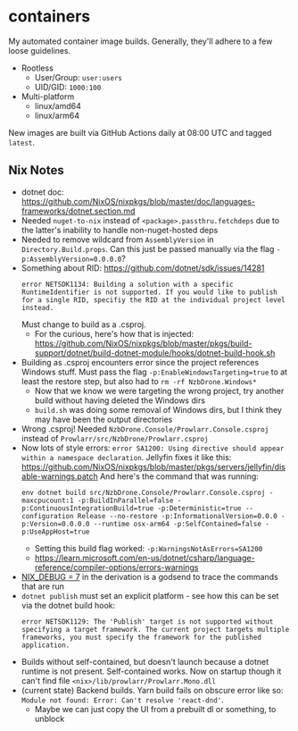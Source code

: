# containers

My automated container image builds. Generally, they'll adhere to a few loose
guidelines.

- Rootless
  - User/Group: `user:users`
  - UID/GID: `1000:100`
- Multi-platform
  - linux/amd64
  - linux/arm64

New images are built via GitHub Actions daily at 08:00 UTC and tagged `latest`.

## Nix Notes

- dotnet doc: https://github.com/NixOS/nixpkgs/blob/master/doc/languages-frameworks/dotnet.section.md
- Needed `nuget-to-nix` instead of `<package>.passthru.fetchdeps` due to the
  latter's inability to handle non-nuget-hosted deps
- Needed to remove wildcard from `AssemblyVersion` in `Directory.Build.props`.
  Can this just be passed manually via the flag `-p:AssemblyVersion=0.0.0.0`?
- Something about RID: https://github.com/dotnet/sdk/issues/14281
  ```
  error NETSDK1134: Building a solution with a specific RuntimeIdentifier is not supported. If you would like to publish for a single RID, specifiy the RID at the individual project level instead.
  ```
  Must change to build as a .csproj.
  - For the curious, here's how that is injected:
    https://github.com/NixOS/nixpkgs/blob/master/pkgs/build-support/dotnet/build-dotnet-module/hooks/dotnet-build-hook.sh
- Building as .csproj encounters error since the project references Windows
  stuff. Must pass the flag `-p:EnableWindowsTargeting=true` to at least the
  restore step, but also had to `rm -rf NzbDrone.Windows*`
  - Now that we know we were targeting the wrong project, try another build
    without having deleted the Windows dirs
  - `build.sh` was doing some removal of Windows dirs, but I think they may
    have been the output directories
- Wrong .csproj! Needed `NzbDrone.Console/Prowlarr.Console.csproj` instead of
  `Prowlarr/src/NzbDrone/Prowlarr.csproj`
- Now lots of style errors:
  `error SA1200: Using directive should appear within a namespace declaration`.
  Jellyfin fixes it like this:
  https://github.com/NixOS/nixpkgs/blob/master/pkgs/servers/jellyfin/disable-warnings.patch
  And here's the command that was running:
  ```
  env dotnet build src/NzbDrone.Console/Prowlarr.Console.csproj -maxcpucount:1 -p:BuildInParallel=false -p:ContinuousIntegrationBuild=true -p:Deterministic=true --configuration Release --no-restore -p:InformationalVersion=0.0.0 -p:Version=0.0.0.0 --runtime osx-arm64 -p:SelfContained=false -p:UseAppHost=true
  ```
  - Setting this build flag worked: `-p:WarningsNotAsErrors=SA1200`
  - https://learn.microsoft.com/en-us/dotnet/csharp/language-reference/compiler-options/errors-warnings
- [NIX_DEBUG = 7](https://www.reddit.com/r/NixOS/comments/14stdgy/how_to_make_nix_build_display_all_commands/)
  in the derivation is a godsend to trace the commands that are run
- `dotnet publish` must set an explicit platform - see how this can be set via
  the dotnet build hook:
  ```
  error NETSDK1129: The 'Publish' target is not supported without specifying a target framework. The current project targets multiple frameworks, you must specify the framework for the published application.
  ```
- Builds without self-contained, but doesn't launch because a dotnet runtime is
  not present. Self-contained works. Now on startup though it can't find file
  `<nix>/lib/prowlarr/Prowlarr.Mono.dll`
- (current state) Backend builds. Yarn build fails on obscure error like so:
  `Module not found: Error: Can't resolve 'react-dnd'`.
  - Maybe we can just copy the UI from a prebuilt dl or something, to unblock
